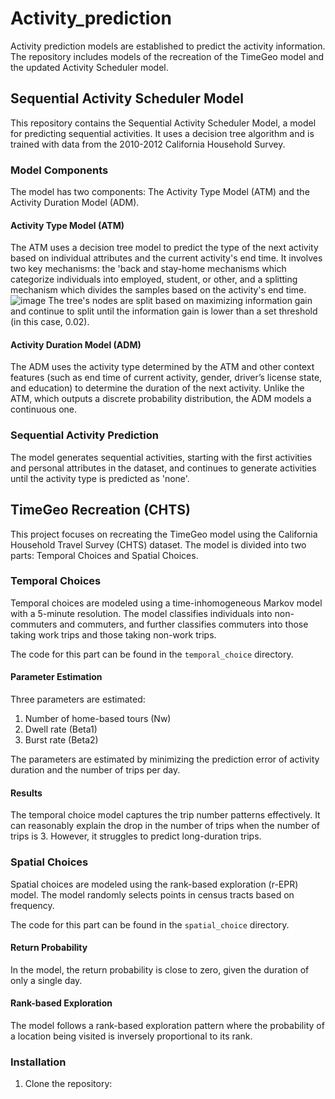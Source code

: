 # Activity_prediction
Activity prediction models are established to predict the activity information. The repository includes models of the recreation of the TimeGeo model and the updated Activity Scheduler model.

## Sequential Activity Scheduler Model

This repository contains the Sequential Activity Scheduler Model, a model for predicting sequential activities. It uses a decision tree algorithm and is trained with data from the 2010-2012 California Household Survey. 

### Model Components

The model has two components: The Activity Type Model (ATM) and the Activity Duration Model (ADM). 

#### Activity Type Model (ATM)
The ATM uses a decision tree model to predict the type of the next activity based on individual attributes and the current activity's end time. It involves two key mechanisms: the 'back and stay-home mechanisms which categorize individuals into employed, student, or other, and a splitting mechanism which divides the samples based on the activity's end time. 
![image](https://github.com/Chenchen0407/Activity_prediction/assets/117785853/3dd20890-cdd3-48b2-8e20-596d39fc95a0)
The tree's nodes are split based on maximizing information gain and continue to split until the information gain is lower than a set threshold (in this case, 0.02). 

#### Activity Duration Model (ADM)
The ADM uses the activity type determined by the ATM and other context features (such as end time of current activity, gender, driver’s license state, and education) to determine the duration of the next activity. Unlike the ATM, which outputs a discrete probability distribution, the ADM models a continuous one. 

### Sequential Activity Prediction
The model generates sequential activities, starting with the first activities and personal attributes in the dataset, and continues to generate activities until the activity type is predicted as 'none'. 

## TimeGeo Recreation (CHTS)

This project focuses on recreating the TimeGeo model using the California Household Travel Survey (CHTS) dataset. The model is divided into two parts: Temporal Choices and Spatial Choices.

### Temporal Choices

Temporal choices are modeled using a time-inhomogeneous Markov model with a 5-minute resolution. The model classifies individuals into non-commuters and commuters, and further classifies commuters into those taking work trips and those taking non-work trips.

The code for this part can be found in the `temporal_choice` directory.

#### Parameter Estimation

Three parameters are estimated: 

1. Number of home-based tours (Nw) 
2. Dwell rate (Beta1) 
3. Burst rate (Beta2)

The parameters are estimated by minimizing the prediction error of activity duration and the number of trips per day.

#### Results

The temporal choice model captures the trip number patterns effectively. It can reasonably explain the drop in the number of trips when the number of trips is 3. However, it struggles to predict long-duration trips.

### Spatial Choices

Spatial choices are modeled using the rank-based exploration (r-EPR) model. The model randomly selects points in census tracts based on frequency.

The code for this part can be found in the `spatial_choice` directory.

#### Return Probability

In the model, the return probability is close to zero, given the duration of only a single day.

#### Rank-based Exploration

The model follows a rank-based exploration pattern where the probability of a location being visited is inversely proportional to its rank.

### Installation

1. Clone the repository:
